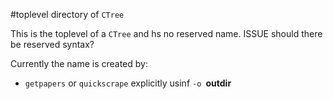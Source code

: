 #toplevel directory of `CTree`

This is the toplevel of a `CTree` and hs no reserved name. ISSUE should there be reserved syntax? 

Currently the name is created by:
 * `getpapers` or `quickscrape` explicitly usinf `-o `**outdir**
